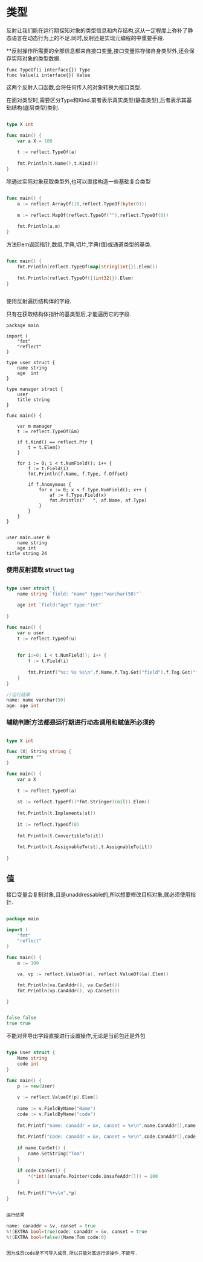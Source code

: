# 类型

反射让我们能在运行期探知对象的类型信息和内存结构,这从一定程度上弥补了静态语言在动态行为上的不足.同时,反射还是实现元编程的中重要手段.

**反射操作所需要的全部信息都来自接口变量,接口变量除存储自身类型外,还会保存实际对象的类型数据.

```
func TypeOf(i interface{}) Type
func Value(i interface{}) Value
```

这两个反射入口函数,会将任何传入的对象转换为接口类型.


在面对类型时,需要区分Type和Kind.前者表示真实类型(静态类型),后者表示其基础结构(底层类型)类别.

```Go

type X int

func main() {
    var a X = 100
    
    t := reflect.TypeOf(a)
    
    fmt.Println(t.Name(),t.Kind())
}


```

除通过实际对象获取类型外,也可以直接构造一些基础复合类型

```Go

func main() {
    a := reflect.ArrayOf(10,reflect.TypeOf(byte(0)))
    
    m := reflect.MapOf(reflect.TypeOf(""),reflect.TypeOf(0))
    
    fmt.Println(a,m)
}


```


方法Elem返回指针,数组,字典,切片,字典(值)或通道类型的基类.

```Go

func main() {
    fmt.Println(reflect.TypeOf(map[string]int{}).Elem())
    
    fmt.Println(reflect.TypeOf([]int32{}).Elem)
}



```

使用反射遍历结构体的字段.

只有在获取结构体指针的基类型后,才能遍历它的字段.

```
package main

import (
	"fmt"
	"reflect"
)

type user struct {
	name string
	age  int
}

type manager struct {
	user
	title string
}

func main() {

	var m manager
	t := reflect.TypeOf(&m)

	if t.Kind() == reflect.Ptr {
		t = t.Elem()
	}

	for i := 0; i < t.NumField(); i++ {
		f := t.Field(i)
		fmt.Println(f.Name, f.Type, f.Offset)

		if f.Anonymous {
			for x := 0; x < f.Type.NumField(); x++ {
				af := f.Type.Field(x)
				fmt.Println("   ", af.Name, af.Type)
			}
		}
	}
}


user main.user 0
    name string
    age int
title string 24

```


### 使用反射提取 struct tag

```Go

type user struct {
    name string `field: "name" type:"varchar(50)"`
    
    age int `field:"age" type:"int"`
    
}

func main() {
    var u user
    t := reflect.TypeOf(u)
    
    
    for i:=0; i < t.NumField(); i++ {
        f := t.Field(i)
        
        fmt.Printf("%s: %s %s\n",f.Name,f.Tag.Get("field"),f.Tag.Get("type"))
    }
}

//运行结果
name: name varchar(50)
age: age int

```

### 辅助判断方法都是运行期进行动态调用和赋值所必须的



```Go

type X int

func (X) String string {
    return ""
}

func main() {
    var a X
    
    t := reflect.TypeOf(a)
    
    st := reflect.TypePf((*fmt.Stringer)(nil)).Elem()
    
    fmt.Println(t.Implements(st))
    
    it := reflect.TypeOf(0)
    
    fmt.Println(t.ConvertibleTo(it))
    
    fmt.Println(t.AssignableTo(st),t.AssignableTo(it))
    
}

```


## 值


接口变量会复制对象,且是unaddressable的,所以想要修改目标对象,就必须使用指针.


```Go

package main

import (
	"fmt"
	"reflect"
)

func main() {
	a := 100

	va, vp := reflect.ValueOf(a), reflect.ValueOf(&a).Elem()

	fmt.Println(va.CanAddr(), va.CanSet())
	fmt.Println(vp.CanAddr(), vp.CanSet())

}


false false
true true
```


不能对非导出字段直接进行设置操作,无论是当前包还是外包

```Go

type User struct {
    Name string
    code int
}

func main() {
    p := new(User)
    
    v := reflect.ValueOf(p).Elem()
    
    name := v.FieldByName("Name")
    code := v.FieldByName("code")
    
    fmt.Printf("name: canaddr = &v, canset = %v\n",name.CanAddr(),name.CanSet())
    
    fmt.Printf("code: canaddr = &v, canset = %v\n",code.CanAddr(),code.CanSet())
    
    if name.CanSet() {
        name.SetString("Tom")
    }
    
    if code.CanSet() {
        *(*int)(unsafe.Pointer(code.UnsafeAddr())) = 100
    }
    
    fmt.Printf("%+v\n",*p)
}


运行结果

name: canaddr = &v, canset = true
%!(EXTRA bool=true)code: canaddr = &v, canset = true
%!(EXTRA bool=false){Name:Tom code:0}


因为成员code是不可导入成员,所以只能对其进行读操作,不能写.

```

